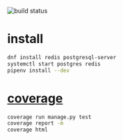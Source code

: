 ![build status](https://ci.wohlben.de/api/badges/wohlben/novels/status.svg "build status")

# install

```bash
dnf install redis postgresql-server
systemctl start postgres redis
pipenv install --dev
```


# [coverage](https://coverage.wohlben.de/novels/)

```bash
coverage run manage.py test
coverage report -m
coverage html
```
